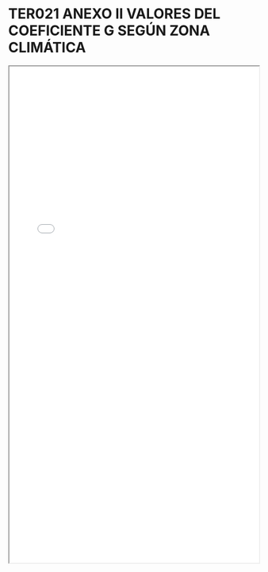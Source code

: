 
# TER021 ANEXO II VALORES DEL COEFICIENTE G SEGÚN ZONA CLIMÁTICA

<iframe src="../TER021 ANEXO II VALORES DEL COEFICIENTE G SEGÚN ZONA CLIMÁTICA.pdf" width="100%" height="1000px"></iframe>

